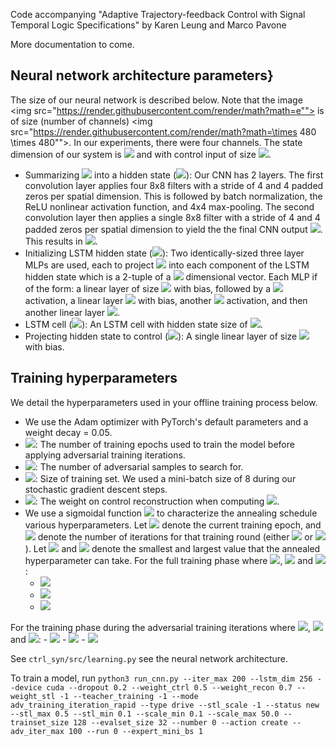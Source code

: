 Code accompanying "Adaptive Trajectory-feedback Control with Signal Temporal Logic Specifications" by Karen Leung and Marco Pavone

More documentation to come.




## Neural network architecture parameters}
The size of our neural network is described below. Note that the image <img src="https://render.githubusercontent.com/render/math?math=e""> is of size (number of channels) <img src="https://render.githubusercontent.com/render/math?math=\times 480 \times 480"">. In our experiments, there were four channels. The state dimension of our system is <img src="https://render.githubusercontent.com/render/math?math=n=4"> and with control input of size <img src="https://render.githubusercontent.com/render/math?math=m=2">.
- Summarizing <img src="https://render.githubusercontent.com/render/math?math=e"> into a hidden state (<img src="https://render.githubusercontent.com/render/math?math=g_\mathrm{CNN}^{|e|\rightarrow n_c}">): Our CNN has 2 layers. The first convolution layer applies four 8x8 filters with a stride of 4 and 4 padded zeros per spatial dimension. This is followed by batch normalization, the ReLU nonlinear activation function, and 4x4 max-pooling. The second convolution layer then applies a single 8x8 filter with a stride of 4 and 4 padded zeros per spatial dimension to yield the the final CNN output <img src="https://render.githubusercontent.com/render/math?math=c_\mathcal{E}">. This results in <img src="https://render.githubusercontent.com/render/math?math=n_c = 64">.
- Initializing LSTM hidden state (<img src="https://render.githubusercontent.com/render/math?math=g_\mathrm{MLP}^{n_c \rightarrow n_h}">):  Two identically-sized three layer MLPs are used, each to project <img src="https://render.githubusercontent.com/render/math?math=c_\mathcal{E}"> into each component of the LSTM hidden state which is a 2-tuple of a <img src="https://render.githubusercontent.com/render/math?math=n_h"> dimensional vector. Each MLP if of the form: a linear layer  of size <img src="https://render.githubusercontent.com/render/math?math=(64 + n, n_h)"> with bias, followed by a <img src="https://render.githubusercontent.com/render/math?math=\mathrm{Tanh}()"> activation, a linear layer <img src="https://render.githubusercontent.com/render/math?math=(n_h, n_h)"> with bias, another <img src="https://render.githubusercontent.com/render/math?math=\mathrm{Tanh}()"> activation, and then another linear layer <img src="https://render.githubusercontent.com/render/math?math=(n_h. n_h)">.
- LSTM cell (<img src="https://render.githubusercontent.com/render/math?math=g_\mathrm{LSTM}^{n\rightarrow n_h}">): An LSTM cell with hidden state size of <img src="https://render.githubusercontent.com/render/math?math=n_h = 128)">.
- Projecting hidden state to control (<img src="https://render.githubusercontent.com/render/math?math=g_\mathrm{MLP}^{n_h \rightarrow m}">): A single linear layer of size <img src="https://render.githubusercontent.com/render/math?math=(n_h, m)"> with bias.

## Training hyperparameters
We detail the hyperparameters used in your offline training process below.
- We use the Adam optimizer with PyTorch's default parameters and a weight decay = 0.05.
- <img src="https://render.githubusercontent.com/render/math?math=N_\mathrm{full} = 20">: The number of training epochs used to train the model before applying adversarial training iterations.
- <img src="https://render.githubusercontent.com/render/math?math=N_\mathrm{adv} = 128">: The number of adversarial samples to search for.
- <img src="https://render.githubusercontent.com/render/math?math=N=128">: Size of training set. We used a mini-batch size of 8 during our stochastic gradient descent steps.
- <img src="https://render.githubusercontent.com/render/math?math=\gamma_\mathrm{recon} = 0.5">: The weight on control reconstruction when computing <img src="https://render.githubusercontent.com/render/math?math=\mathcal{L}_\mathrm{recon}">.
- We use a sigmoidal function <img src="https://render.githubusercontent.com/render/math?math=\sigma_\mathrm{anneal}(i, l, u, b, c) = l + (u-l) \exp \left( \frac{i - bc}{b + i - bc}  \right)">
to characterize the annealing schedule various hyperparameters. Let <img src="https://render.githubusercontent.com/render/math?math=i"> denote the current training epoch, and <img src="https://render.githubusercontent.com/render/math?math=N"> denote the number of iterations for that training round (either <img src="https://render.githubusercontent.com/render/math?math=N_\mathrm{full}=200"> or <img src="https://render.githubusercontent.com/render/math?math=N_\mathrm{mini}=20">). Let <img src="https://render.githubusercontent.com/render/math?math=l"> and <img src="https://render.githubusercontent.com/render/math?math=u"> denote the smallest and largest value that the annealed hyperparameter can take.
For the full training phase where <img src="https://render.githubusercontent.com/render/math?math=N=N_\mathrm{full}">, <img src="https://render.githubusercontent.com/render/math?math=b = \frac{8N}{1000}"> and <img src="https://render.githubusercontent.com/render/math?math=c=6">:
    - <img src="https://render.githubusercontent.com/render/math?math=p_\mathrm{LSTM}(i) = \sigma_\mathrm{anneal}(i, 0.1, 1.0, b, c)"> 
    - <img src="https://render.githubusercontent.com/render/math?math=\gamma_\mathrm{STL}(i) = \sigma_\mathrm{anneal}(i, 0.1, \gamma_\mathrm{STL}, b, c)"> 
    - <img src="https://render.githubusercontent.com/render/math?math=\beta_\mathrm{STL}(i) = \sigma_\mathrm{anneal}(i, 0.1, 50, b, c)"> 
For the training phase during the adversarial training iterations where <img src="https://render.githubusercontent.com/render/math?math=N=N_\mathrm{mini}">, <img src="https://render.githubusercontent.com/render/math?math=b = \frac{8N}{1000}"> and <img src="https://render.githubusercontent.com/render/math?math=c=6">:
    - <img src="https://render.githubusercontent.com/render/math?math=p_\mathrm{LSTM}(i) = \sigma_\mathrm{anneal}(i, 0.8, 1.0, b, c)"> 
    - <img src="https://render.githubusercontent.com/render/math?math=\gamma_\mathrm{STL}(i) = \frac{3}{2}\gamma_\mathrm{STL}"> 
    - <img src="https://render.githubusercontent.com/render/math?math=\beta_\mathrm{STL}(i) = \sigma_\mathrm{anneal}(i, 20, 50, b, c)"> 


See `ctrl_syn/src/learning.py` see the neural network architecture.

To train a model, run
`python3 run_cnn.py --iter_max 200 --lstm_dim 256 --device cuda --dropout 0.2 --weight_ctrl 0.5 --weight_recon 0.7 --weight_stl -1 --teacher_training -1 --mode adv_training_iteration_rapid --type drive --stl_scale -1 --status new --stl_max 0.5 --stl_min 0.1 --scale_min 0.1 --scale_max 50.0 --trainset_size 128 --evalset_size 32 --number 0 --action create --adv_iter_max 100 --run 0 --expert_mini_bs 1`


